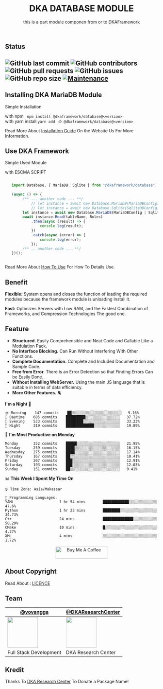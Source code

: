 <h1 style="text-align:center">DKA DATABASE MODULE</h1>
<p style="text-align:center">this is a part module componen from or to DKAFramework</p>
<br>


## Status

![GitHub last commit](https://img.shields.io/github/last-commit/YovanggaAnandhika/DKAFramework-Typescript-Database)
![GitHub contributors](https://img.shields.io/github/contributors/YovanggaAnandhika/DKAFramework-Typescript-Database)
![GitHub pull requests](https://img.shields.io/github/issues-pr/YovanggaAnandhika/DKAFramework-Typescript-Database)
![GitHub issues](https://img.shields.io/github/issues/YovanggaAnandhika/DKAFramework-Typescript-Database)
![GitHub repo size](https://img.shields.io/github/repo-size/YovanggaAnandhika/DKAFramework-Typescript-Database)
[![Maintenance](https://img.shields.io/badge/Maintained%3F-yes-green.svg)](https://GitHub.com/Naereen/StrapDown.js/graphs/commit-activity)
---


## Installing DKA MariaDB Module

Simple Installation

with npm
``` npm install @dkaframework/database@<version>```<br/>
with yarn install
``` yarn add -D @dkaframework/database@<version> ```


Read More About [Installation Guide](https://github.com/YovanggaAnandhika/MariaDB/blob/master/INSTALL.md) On the Website
Us For More Information.

## Use DKA Framework

Simple Used Module

with ESCMA SCRIPT
```typescript

   import Database, { MariaDB, Sqlite } from "@dkaframework/database";
   
   (async () => {
        /** ... another code ... **/
            // let instance = await new Database.MariaDB(MariaDBConfig);
            // let instance = await new Database.Sqlite(SqliteDBConfig);
        let instance = await new Database.MariaDB(MariaDBConfig | SqliteConfig);
        await instance.Read(tableName, Rules)
            .then(async (result) => {
                console.log(result);
            })
            .catch(async (error) => {
                console.log(error);
            });
        /** .. another code ... **/
   })();
    
```

Read More About [How To Use](https://github.com/YovanggaAnandhika/MariaDB/blob/master/USAGE.md) For How To Details Use.

## Benefit

**Flexible:** System opens and closes the function of loading the required modules because the framework module is
unloading Install it.

**Fast:** Optimizes Servers with Low RAM, and the Fastest Combination of Frameworks, and Compression Technologies The
good one.

## Feature

* **Structured.** Easily Comprehensible and Neat Code and Callable Like a Modulation Pack.
* **No Interface Blocking.** Can Run Without Interfering With Other Functions.
* **Complete Documentation.** Complete and Included Documentation and Sample Code.
* **Free from Error.** There is an Error Detection so that Finding Errors Can be Easily Done.
* **Without Installing WebServer.** Using the main JS language that is suitable in terms of data efficiency.
* **More Other Features.** 🐈

**I'm a Night 🦉**

```text
🌞 Morning    147 commits    ██░░░░░░░░░░░░░░░░░░░░░░░   9.16% 
🌆 Daytime    605 commits    █████████░░░░░░░░░░░░░░░░   37.72% 
🌃 Evening    533 commits    ████████░░░░░░░░░░░░░░░░░   33.23% 
🌙 Night      319 commits    █████████████░░░░░░░░░░░░   19.89%

```

📅 **I'm Most Productive on Monday**

```text
Monday       352 commits    █████░░░░░░░░░░░░░░░░░░░░   21.95% 
Tuesday      259 commits    ████░░░░░░░░░░░░░░░░░░░░░   16.15% 
Wednesday    275 commits    ████░░░░░░░░░░░░░░░░░░░░░   17.14% 
Thursday     167 commits    ██░░░░░░░░░░░░░░░░░░░░░░░   10.41% 
Friday       207 commits    ███░░░░░░░░░░░░░░░░░░░░░░   12.91% 
Saturday     193 commits    ███░░░░░░░░░░░░░░░░░░░░░░   12.03% 
Sunday       151 commits    ██░░░░░░░░░░░░░░░░░░░░░░░   9.41%

```

📊 **This Week I Spent My Time On**

```text
⌚︎ Time Zone: Asia/Makassar

💬 Programming Languages: 
YAML                     1 hr 54 mins        ████████████░░░░░░░░░░░░░   47.6% 
Python                   1 hr 23 mins        ████████░░░░░░░░░░░░░░░░░   34.73% 
C++                      24 mins             ██████████████░░░░░░░░░░░   50.29% 
CMake                    10 mins             █░░░░░░░░░░░░░░░░░░░░░░░░   4.27% 
XML                      4 mins              ░░░░░░░░░░░░░░░░░░░░░░░░░   1.72%

```

<p style="text-align:center">
<a href="https://www.buymeacoffee.com/celiduba" target="_blank"><img src="https://cdn.buymeacoffee.com/buttons/default-red.png" alt="Buy Me A Coffee" height="40" width="170" ></a>
</p>

## About Copyright

Read About : </b>[LICENCE](https://github.com/YovanggaAnandhika/MariaDB/blob/master/LICENSE.md)

## Team

| [@yovangga](https://github.com/yovanggaanandhika)                                                                       | [@DKAResearchCenter](https://github.com/DKAResearchCenter)                                                    |
|-------------------------------------------------------------------------------------------------------------------------|---------------------------------------------------------------------------------------------------------------|
| <img align="center" src="https://avatars.githubusercontent.com/yovanggaanandhika?s=100&v=1" width="100" height="100" /> | <img align="center" src="https://avatars.githubusercontent.com/DKAResearchCenter?s" width="100" height="100"> |
| Full Stack Development                                                                                                  | DKA Research Center                                                                                           |

## Kredit

Thanks To [DKA Research Center](https://github.com/YovanggaAnandhika) To Donate a Package Name!
